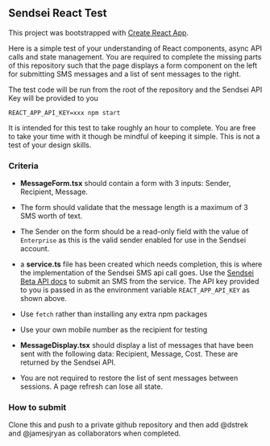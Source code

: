 ## Sendsei React Test

This project was bootstrapped with [Create React App](https://github.com/facebook/create-react-app).

Here is a simple test of your understanding of React components, async API calls and state management. You are required to complete the missing parts of this repository such that the page displays a form component on the left for submitting SMS messages and a list of sent messages to the right.

The test code will be run from the root of the repository and the Sendsei API Key will be provided to you

```
REACT_APP_API_KEY=xxx npm start
```

It is intended for this test to take roughly an hour to complete. You are free to take your time with it though be mindful of keeping it simple. This is not a test of your design skills.

### Criteria

- **MessageForm.tsx** should contain a form with 3 inputs: Sender, Recipient, Message.

- The form should validate that the message length is a maximum of 3 SMS worth of text.

- The Sender on the form should be a read-only field with the value of `Enterprise` as this is the valid sender enabled for use in the Sendsei account.

- a **service.ts** file has been created which needs completion, this is where the implementation of the Sendsei SMS api call goes. Use the [Sendsei Beta API docs](https://documenter.getpostman.com/view/10746805/Szzei1PZ#intro) to submit an SMS from the service. The API key provided to you is passed in as the environment variable `REACT_APP_API_KEY` as shown above.

- Use `fetch` rather than installing any extra npm packages

- Use your own mobile number as the recipient for testing

- **MessageDisplay.tsx** should display a list of messages that have been sent with the following data: Recipient, Message, Cost. These are returned by the Sendsei API.

- You are not required to restore the list of sent messages between sessions. A page refresh can lose all state.

### How to submit

Clone this and push to a private github repository and then add @dstrek and @jamesjryan as collaborators when completed.

